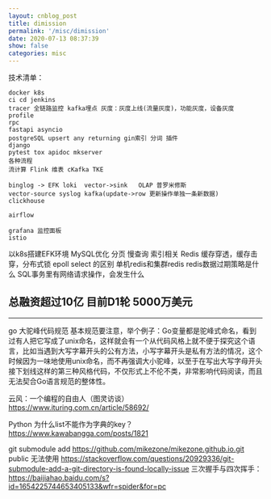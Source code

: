 ```yaml
---
layout: cnblog_post
title: dimission
permalink: '/misc/dimission'
date: 2020-07-13 08:37:39
show: false
categories: misc
---
```


技术清单：

```
docker k8s
ci cd jenkins
tracer 全链路监控 kafka埋点 灰度：灰度上线(流量灰度)，功能灰度，设备灰度
profile
rpc
fastapi asyncio
postgreSQL upsert any returning gin索引 分词 插件
django
pytest tox apidoc mkserver
各种流程
流计算 Flink 维表 cKafka TKE 

binglog -> EFK loki  vector->sink   OLAP 普罗米修斯
vector-source syslog kafka(update->row 更新操作单独一条新数据)
clickhouse

airflow

grafana 监控面板
istio
```


以k8s搭建EFK环境
MySQL优化 分页 慢查询 索引相关
Redis 缓存穿透，缓存击穿，分布式锁
epoll select 的区别
单机redis和集群redis redis数据过期策略是什么
SQL事务里有网络请求操作，会发生什么


总融资超过10亿
目前D1轮 5000万美元
-----
-----
go 大驼峰代码规范
基本规范要注意，举个例子：Go变量都是驼峰式命名，看到过有人把它写成了unix命名，这样就会有一个从代码风格上就不便于探究这个语言，比如当遇到大写字幕开头的公有方法，小写字幕开头是私有方法的情况，这个时候因为一味地使用unix命名，而不再强调大小驼峰，以至于在写出大写字母开头接下划线这样的第三种风格代码，不仅形式上不伦不类，非常影响代码阅读，而且无法契合Go语言规范的整体性。


云风：一个编程的自由人（图灵访谈） https://www.ituring.com.cn/article/58692/


Python 为什么list不能作为字典的key？ https://www.kawabangga.com/posts/1821



git submodule add https://github.com/mikezone/mikezone.github.io.git  public
无法使用 https://stackoverflow.com/questions/20929336/git-submodule-add-a-git-directory-is-found-locally-issue
三次握手与四次挥手： https://baijiahao.baidu.com/s?id=1654225744653405133&wfr=spider&for=pc